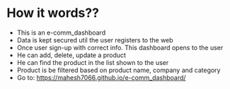 # How it words??
* This is an e-comm_dashboard
* Data is kept secured util the user registers to the web
* Once user sign-up with correct info. This dashboard opens to the user
* He can add, delete, update a product
* He can find the product in the list shown to the user
* Product is be filtered based on product name, company and category
* Go to:   https://mahesh7066.github.io/e-comm_dashboard/
